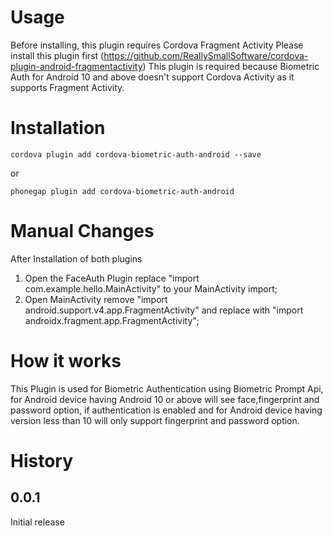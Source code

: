 # Usage
Before installing, this plugin requires Cordova Fragment Activity
Please install this plugin first (https://github.com/ReallySmallSoftware/cordova-plugin-android-fragmentactivity)
This plugin is required because Biometric Auth for Android 10 and above doesn't support Cordova Activity as it supports Fragment Activity.

# Installation
```
cordova plugin add cordova-biometric-auth-android --save
```

or

```
phonegap plugin add cordova-biometric-auth-android
```

# Manual Changes
After Installation of both plugins
1. Open the FaceAuth Plugin replace "import com.example.hello.MainActivity" to your MainActivity import;
2. Open MainActivity remove "import android.support.v4.app.FragmentActivity" and replace with "import androidx.fragment.app.FragmentActivity";

# How it works
This Plugin is used for Biometric Authentication using Biometric Prompt Api, for Android device having Android 10 or above will see face,fingerprint and password option, if authentication is enabled and for Android device having version less than 10 will only support fingerprint and password option.

# History
## 0.0.1
Initial release
